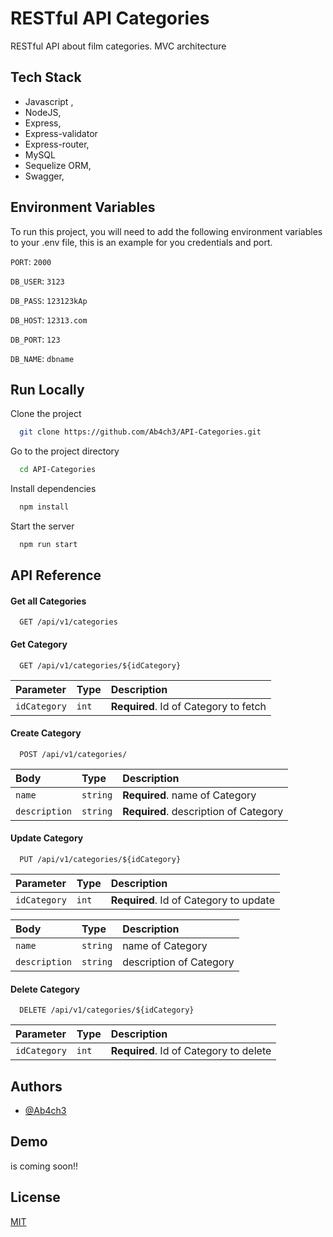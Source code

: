 # RESTful API Categories

RESTful API about film categories.
MVC architecture

## Tech Stack

- Javascript ,
- NodeJS,
- Express,
- Express-validator
- Express-router,
- MySQL
- Sequelize ORM,
- Swagger,

## Environment Variables

To run this project, you will need to add the following environment variables to your .env file, this is an example for you credentials and port.

`PORT`: `2000`

`DB_USER`: `3123`

`DB_PASS`: `123123kAp`

`DB_HOST`: `12313.com`

`DB_PORT`: `123`

`DB_NAME`: `dbname`

## Run Locally

Clone the project

```bash
  git clone https://github.com/Ab4ch3/API-Categories.git
```

Go to the project directory

```sh
  cd API-Categories
```

Install dependencies

```bash
  npm install
```

Start the server

```bash
  npm run start
```

## API Reference

#### Get all Categories

```http
  GET /api/v1/categories
```

#### Get Category

```http
  GET /api/v1/categories/${idCategory}
```

| Parameter    | Type  | Description                           |
| :----------- | :---- | :------------------------------------ |
| `idCategory` | `int` | **Required**. Id of Category to fetch |

#### Create Category

```http
  POST /api/v1/categories/
```

| Body          | Type     | Description                           |
| :------------ | :------- | :------------------------------------ |
| `name`        | `string` | **Required**. name of Category        |
| `description` | `string` | **Required**. description of Category |

#### Update Category

```http
  PUT /api/v1/categories/${idCategory}
```

| Parameter    | Type  | Description                            |
| :----------- | :---- | :------------------------------------- |
| `idCategory` | `int` | **Required**. Id of Category to update |

| Body          | Type     | Description             |
| :------------ | :------- | :---------------------- |
| `name`        | `string` | name of Category        |
| `description` | `string` | description of Category |

#### Delete Category

```http
  DELETE /api/v1/categories/${idCategory}
```

| Parameter    | Type  | Description                            |
| :----------- | :---- | :------------------------------------- |
| `idCategory` | `int` | **Required**. Id of Category to delete |

## Authors

- [@Ab4ch3](https://github.com/Ab4ch3)

## Demo

is coming soon!!

## License

[MIT](https://choosealicense.com/licenses/mit/)
